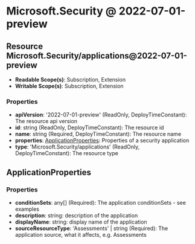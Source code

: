 # Microsoft.Security @ 2022-07-01-preview

## Resource Microsoft.Security/applications@2022-07-01-preview
* **Readable Scope(s)**: Subscription, Extension
* **Writable Scope(s)**: Subscription, Extension
### Properties
* **apiVersion**: '2022-07-01-preview' (ReadOnly, DeployTimeConstant): The resource api version
* **id**: string (ReadOnly, DeployTimeConstant): The resource id
* **name**: string (Required, DeployTimeConstant): The resource name
* **properties**: [ApplicationProperties](#applicationproperties): Properties of a security application
* **type**: 'Microsoft.Security/applications' (ReadOnly, DeployTimeConstant): The resource type

## ApplicationProperties
### Properties
* **conditionSets**: any[] (Required): The application conditionSets - see examples
* **description**: string: description of the application
* **displayName**: string: display name of the application
* **sourceResourceType**: 'Assessments' | string (Required): The application source, what it affects, e.g. Assessments

